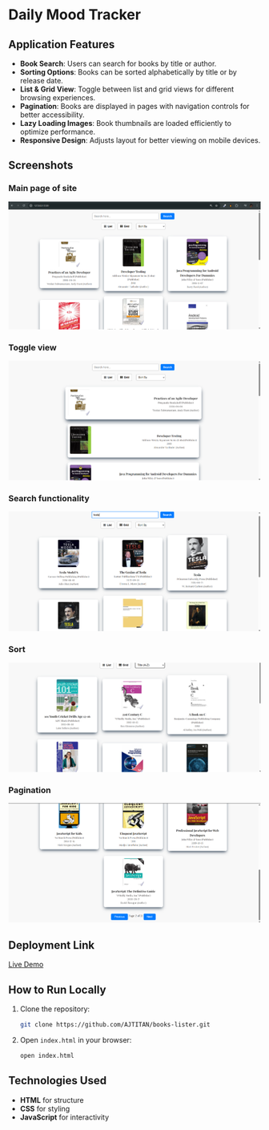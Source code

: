 # Daily Mood Tracker

## Application Features

- **Book Search**: Users can search for books by title or author.  
- **Sorting Options**: Books can be sorted alphabetically by title or by release date.  
- **List & Grid View**: Toggle between list and grid views for different browsing experiences.  
- **Pagination**: Books are displayed in pages with navigation controls for better accessibility.  
- **Lazy Loading Images**: Book thumbnails are loaded efficiently to optimize performance.   
- **Responsive Design**: Adjusts layout for better viewing on mobile devices.    

## Screenshots

### Main page of site
![Main page Screenshot](./ss/main-page.png)
### Toggle view
![Toggle Screenshot](./ss/list.png)

### Search functionality
![Search Screenshot](./ss/search.png)

### Sort
![Sort Screenshot](./ss/sort.png)
### Pagination
![Pagination Screenshot](./ss/image.png)


## Deployment Link

[Live Demo](https://aj-books-lister.netlify.app/)

## How to Run Locally

1. Clone the repository:
   ```sh
   git clone https://github.com/AJTITAN/books-lister.git
   ```
2. Open `index.html` in your browser:
   ```sh
   open index.html
   ```

## Technologies Used

- **HTML** for structure
- **CSS** for styling
- **JavaScript** for interactivity


